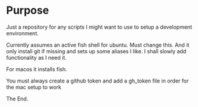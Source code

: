 # Purpose

Just a repository for any scripts I might want to use to setup a development environment.

Currently assumes an active fish shell for ubuntu. Must change this. And it only install git if missing and sets up some aliases I like. I shall slowly add functionality as I need it.

For macos it installs fish.

You must always create a github token and add a gh_token file in order for the mac setup to work

The End.
